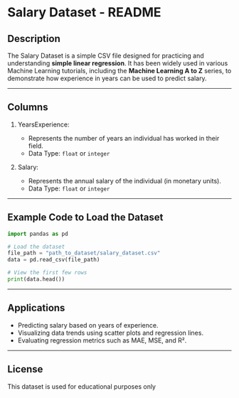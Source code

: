 # Salary Dataset - README  

## Description
The Salary Dataset is a simple CSV file designed for practicing and understanding **simple linear regression**. It has been widely used in various Machine Learning tutorials, including the **Machine Learning A to Z** series, to demonstrate how experience in years can be used to predict salary.  

---

## Columns  
1. YearsExperience:  
   - Represents the number of years an individual has worked in their field.  
   - Data Type: `float` or `integer`  

2. Salary:  
   - Represents the annual salary of the individual (in monetary units).  
   - Data Type: `float` or `integer`  
 

---

## Example Code to Load the Dataset

```python
import pandas as pd

# Load the dataset
file_path = "path_to_dataset/salary_dataset.csv"
data = pd.read_csv(file_path)

# View the first few rows
print(data.head())
```

---

## Applications  
- Predicting salary based on years of experience.  
- Visualizing data trends using scatter plots and regression lines.  
- Evaluating regression metrics such as MAE, MSE, and R².  

---

## License
This dataset is used for educational purposes only 
